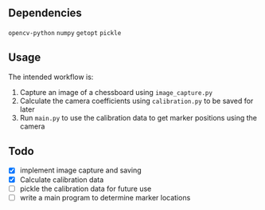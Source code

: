 ## Dependencies
`opencv-python`
`numpy`
`getopt`
`pickle`

## Usage
The intended workflow is:
1. Capture an image of a chessboard using `image_capture.py` 
2. Calculate the camera coefficients using `calibration.py` to be saved for later
3. Run `main.py` to use the calibration data to get marker positions using the camera

## Todo
- [x] implement image capture and saving
- [x] Calculate calibration data
- [ ] pickle the calibration data for future use
- [ ] write a main program to determine marker locations